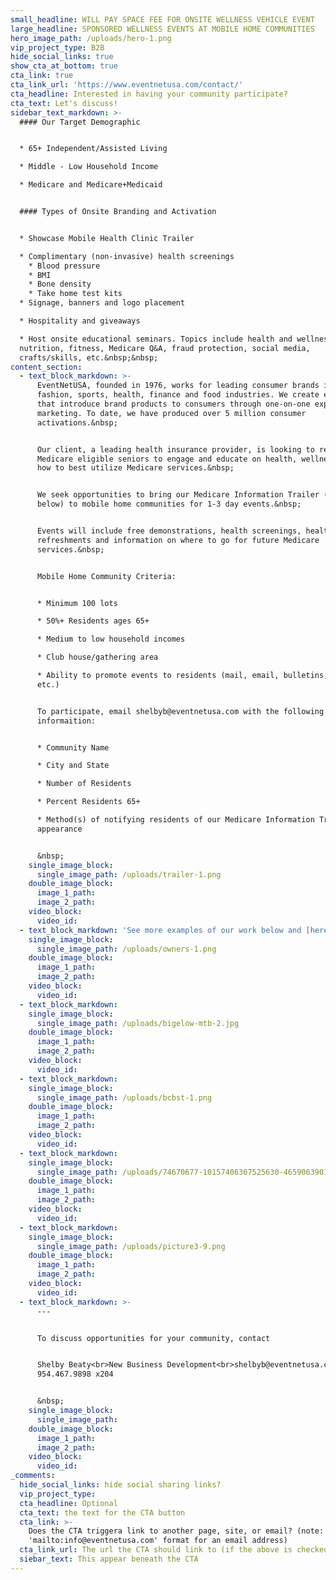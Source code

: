 ```yaml
---
small_headline: WILL PAY SPACE FEE FOR ONSITE WELLNESS VEHICLE EVENT
large_headline: SPONSORED WELLNESS EVENTS AT MOBILE HOME COMMUNITIES
hero_image_path: /uploads/hero-1.png
vip_project_type: B2B
hide_social_links: true
show_cta_at_bottom: true
cta_link: true
cta_link_url: 'https://www.eventnetusa.com/contact/'
cta_headline: Interested in having your community participate?
cta_text: Let's discuss!
sidebar_text_markdown: >-
  #### Our Target Demographic


  * 65+ Independent/Assisted Living

  * Middle - Low Household Income

  * Medicare and Medicare+Medicaid


  #### Types of Onsite Branding and Activation


  * Showcase Mobile Health Clinic Trailer

  * Complimentary (non-invasive) health screenings
    * Blood pressure
    * BMI
    * Bone density
    * Take home test kits
  * Signage, banners and logo placement

  * Hospitality and giveaways

  * Host onsite educational seminars. Topics include health and wellness,
  nutrition, fitness, Medicare Q&A, fraud protection, social media,
  crafts/skills, etc.&nbsp;&nbsp;
content_section:
  - text_block_markdown: >-
      EventNetUSA, founded in 1976, works for leading consumer brands in
      fashion, sports, health, finance and food industries. We create events
      that introduce brand products to consumers through one-on-one experiential
      marketing. To date, we have produced over 5 million consumer
      activations.&nbsp;


      Our client, a leading health insurance provider, is looking to reach
      Medicare eligible seniors to engage and educate on health, wellness and
      how to best utilize Medicare services.&nbsp;


      We seek opportunities to bring our Medicare Information Trailer (shown
      below) to mobile home communities for 1-3 day events.&nbsp;


      Events will include free demonstrations, health screenings, healthy
      refreshments and information on where to go for future Medicare
      services.&nbsp;


      Mobile Home Community Criteria:


      * Minimum 100 lots

      * 50%+ Residents ages 65+

      * Medium to low household incomes

      * Club house/gathering area

      * Ability to promote events to residents (mail, email, bulletins, signage,
      etc.)


      To participate, email shelbyb@eventnetusa.com with the following
      informaition:


      * Community Name

      * City and State

      * Number of Residents

      * Percent Residents 65+

      * Method(s) of notifying residents of our Medicare Information Trailer
      appearance


      &nbsp;
    single_image_block:
      single_image_path: /uploads/trailer-1.png
    double_image_block:
      image_1_path:
      image_2_path:
    video_block:
      video_id:
  - text_block_markdown: 'See more examples of our work below and [here](/work/).'
    single_image_block:
      single_image_path: /uploads/owners-1.png
    double_image_block:
      image_1_path:
      image_2_path:
    video_block:
      video_id:
  - text_block_markdown:
    single_image_block:
      single_image_path: /uploads/bigelow-mtb-2.jpg
    double_image_block:
      image_1_path:
      image_2_path:
    video_block:
      video_id:
  - text_block_markdown:
    single_image_block:
      single_image_path: /uploads/bcbst-1.png
    double_image_block:
      image_1_path:
      image_2_path:
    video_block:
      video_id:
  - text_block_markdown:
    single_image_block:
      single_image_path: /uploads/74670677-10157406367525630-4659063901453811712-o-2.jpg
    double_image_block:
      image_1_path:
      image_2_path:
    video_block:
      video_id:
  - text_block_markdown:
    single_image_block:
      single_image_path: /uploads/picture3-9.png
    double_image_block:
      image_1_path:
      image_2_path:
    video_block:
      video_id:
  - text_block_markdown: >-
      ---


      To discuss opportunities for your community, contact


      Shelby Beaty<br>New Business Development<br>shelbyb@eventnetusa.com<br>(O)
      954.467.9898 x204


      &nbsp;
    single_image_block:
      single_image_path:
    double_image_block:
      image_1_path:
      image_2_path:
    video_block:
      video_id:
_comments:
  hide_social_links: hide social sharing links?
  vip_project_type:
  cta_headline: Optional
  cta_text: the text for the CTA button
  cta_link: >-
    Does the CTA triggera link to another page, site, or email? (note: use
    'mailto:info@eventnetusa.com' format for an email address)
  cta_link_url: The url the CTA should link to (if the above is checked)
  siebar_text: This appear beneath the CTA
---
```

